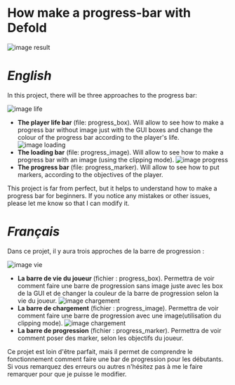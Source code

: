 # How make a progress-bar with Defold

![image result](https://github.com/malamiamato/progress-bar/blob/main/image/progress_bar.gif)

# ***English***

In this project, there will be three approaches to the progress bar:

![image life](https://github.com/malamiamato/progress-bar/blob/main/image/life.gif)
- **The player life bar** (file: progress_box). Will allow to see how to make a progress bar without image just with the GUI boxes and change the colour of the progress bar according to the player's life.
![image loading](https://github.com/malamiamato/progress-bar/blob/main/image/load.gif)
- **The loading bar** (file: progress_image). Will allow to see how to make a progress bar with an image (using the clipping mode).
![image progress](https://github.com/malamiamato/progress-bar/blob/main/image/progress_bar.gif)
- **The progress bar** (file: progress_marker). Will allow to see how to put markers, according to the objectives of the player.

This project is far from perfect, but it helps to understand how to make a progress bar for beginners.
If you notice any mistakes or other issues, please let me know so that I can modify it.


# ***Français***

Dans ce projet, il y aura trois approches de la barre de progression :

![image vie](https://github.com/malamiamato/progress-bar/blob/main/image/progress_bar.gif)
- **La barre de vie du joueur** (fichier : progress_box). Permettra de voir comment faire une barre de progression sans image juste avec les box de la GUI et de changer la couleur de la barre de progression selon la vie du joueur.
![image chargement](https://github.com/malamiamato/progress-bar/blob/main/image/life.gif)
- **La barre de chargement** (fichier : progress_image). Permettra de voir comment faire une barre de progression avec une image(utilisation du clipping mode).
![image chargement](https://github.com/malamiamato/progress-bar/blob/main/image/progression.gif)
- **La barre de progression** (fichier : progress_marker). Permettra de voir comment poser des marker, selon les objectifs du joueur.

Ce projet est loin d'être parfait, mais il permet de comprendre le fonctionnement comment faire une bar de progression pour les débutants.
Si vous remarquez des erreurs ou autres n'hésitez pas à me le faire remarquer pour que je puisse le modifier.


